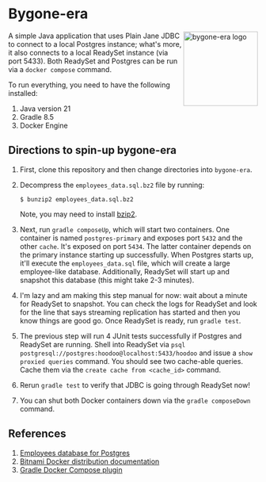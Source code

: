 
# Bygone-era 

<img src="img/logo.png" align="right"
     alt="bygone-era logo" width="150" height="150">

A simple Java application that uses Plain Jane JDBC to connect to a local Postgres instance; 
what's more, it also connects to a local ReadySet instance (via port 5433). Both ReadySet and
Postgres can be run via a `docker compose` command. 

To run everything, you need to have the following installed:

1. Java version 21
2. Gradle 8.5
3. Docker Engine

## Directions to spin-up bygone-era

1. First, clone this repository and then change directories into `bygone-era`.

2. Decompress the `employees_data.sql.bz2` file by running:

    ```
    $ bunzip2 employees_data.sql.bz2
    ```

    Note, you may need to install [bzip2](https://en.wikipedia.org/wiki/Bzip2). 


2. Next, run `gradle composeUp`, which will start two containers. One container is named `postgres-primary` and exposes port `5432` and the other `cache`. It's exposed on port `5434`. The latter container depends on the primary instance starting up successfully. When Postgres starts up, it'll execute the `employees_data.sql` file, which will create a large employee-like database. Additionally, ReadySet will start up and snapshot this database (this might take 2-3 minutes). 

3. I'm lazy and am making this step manual for now: wait about a minute for ReadySet to snapshot. You can check the logs for ReadySet and look for the line that says streaming replication has started and then you know things are good go. Once ReadySet is ready, run `gradle test`. 

4. The previous step will run 4 JUnit tests successfully if Postgres and ReadySet are running. Shell into ReadySet via `psql postgresql://postgres:hoodoo@localhost:5433/hoodoo` and issue a `show proxied queries`  command. You should see two cache-able queries. Cache them via the `create cache from <cache_id>` command. 

5. Rerun `gradle test` to verify that JDBC is going through ReadySet now! 

6. You can shut both Docker containers down via the `gradle composeDown` command. 

## References

1. [Employees database for Postgres](https://github.com/h8/employees-database)
1. [Bitnami Docker distribution documentation](https://hub.docker.com/r/bitnami/postgresql)
1. [Gradle Docker Compose plugin](https://github.com/avast/gradle-docker-compose-plugin)